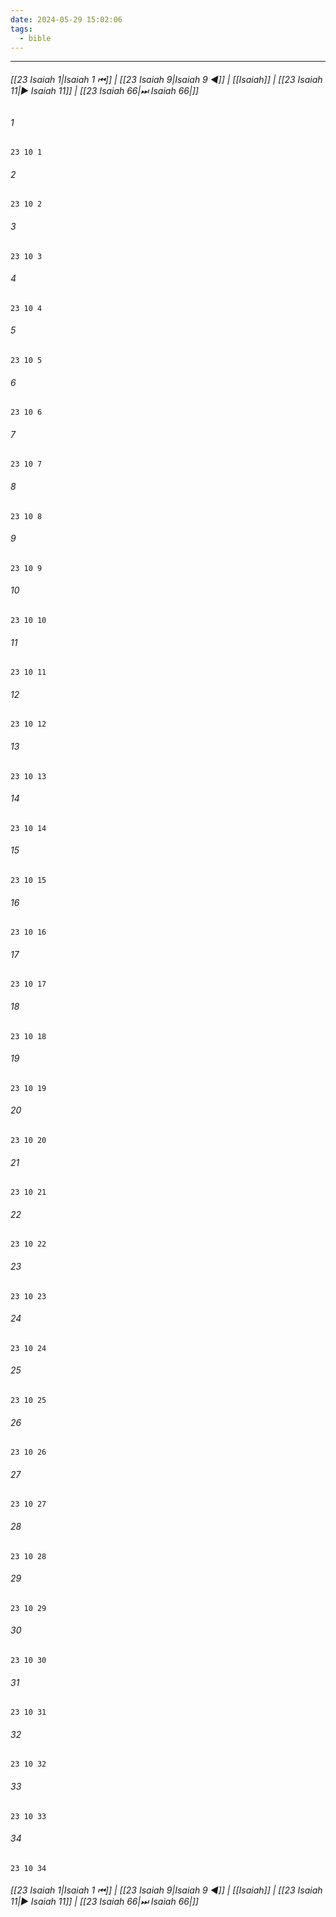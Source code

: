 ```yaml
---
date: 2024-05-29 15:02:06
tags:
  - bible
---
```

___

###### [[23 Isaiah 1|Isaiah 1 ⏮]] | [[23 Isaiah 9|Isaiah 9 ◀]] | [[Isaiah]] | [[23 Isaiah 11|▶ Isaiah 11]] | [[23 Isaiah 66|⏭ Isaiah 66|]]

###### 1
``` verse
23 10 1 
```
###### 2
``` verse
23 10 2 
```
###### 3
``` verse
23 10 3 
```
###### 4
``` verse
23 10 4 
```
###### 5
``` verse
23 10 5 
```
###### 6
``` verse
23 10 6 
```
###### 7
``` verse
23 10 7 
```
###### 8
``` verse
23 10 8 
```
###### 9
``` verse
23 10 9 
```
###### 10
``` verse
23 10 10 
```
###### 11
``` verse
23 10 11 
```
###### 12
``` verse
23 10 12 
```
###### 13
``` verse
23 10 13 
```
###### 14
``` verse
23 10 14 
```
###### 15
``` verse
23 10 15 
```
###### 16
``` verse
23 10 16 
```
###### 17
``` verse
23 10 17 
```
###### 18
``` verse
23 10 18 
```
###### 19
``` verse
23 10 19 
```
###### 20
``` verse
23 10 20 
```
###### 21
``` verse
23 10 21 
```
###### 22
``` verse
23 10 22 
```
###### 23
``` verse
23 10 23 
```
###### 24
``` verse
23 10 24 
```
###### 25
``` verse
23 10 25 
```
###### 26
``` verse
23 10 26 
```
###### 27
``` verse
23 10 27 
```
###### 28
``` verse
23 10 28 
```
###### 29
``` verse
23 10 29 
```
###### 30
``` verse
23 10 30 
```
###### 31
``` verse
23 10 31 
```
###### 32
``` verse
23 10 32 
```
###### 33
``` verse
23 10 33 
```
###### 34
``` verse
23 10 34 
```

###### [[23 Isaiah 1|Isaiah 1 ⏮]] | [[23 Isaiah 9|Isaiah 9 ◀]] | [[Isaiah]] | [[23 Isaiah 11|▶ Isaiah 11]] | [[23 Isaiah 66|⏭ Isaiah 66|]]

